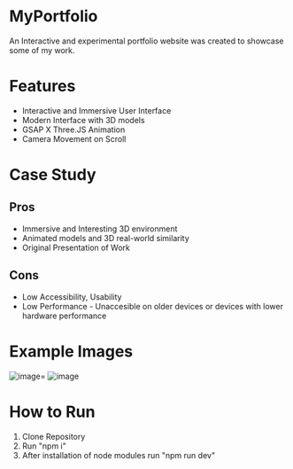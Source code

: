 


# MyPortfolio
An Interactive and experimental portfolio website was created to showcase some of my work.
# Features
- Interactive and Immersive User Interface
- Modern Interface with 3D models
- GSAP X Three.JS Animation
- Camera Movement on Scroll
# Case Study
## Pros
- Immersive and Interesting 3D environment
- Animated models and 3D real-world similarity
- Original Presentation of Work
## Cons
- Low Accessibility, Usability
- Low Performance - Unaccesible on older devices or devices with lower hardware performance
# Example Images
![image](https://github.com/ajemphilip/MyPortfolio/assets/56880827/7d597c1f-1202-4c00-9788-58f3c4352df2)=
![image](https://github.com/ajemphilip/MyPortfolio/assets/56880827/66dff52e-28d8-47b4-bebd-109104c09995)
# How to Run
1. Clone Repository
2. Run "npm i"
3. After installation of node modules run "npm run dev"
